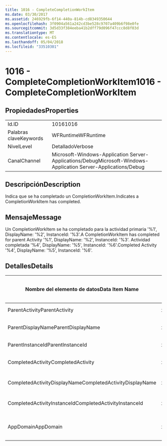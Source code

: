 ```yaml
---
title: 1016 - CompleteCompletionWorkItem
ms.date: 03/30/2017
ms.assetid: 246929fb-6f14-440a-814b-cd8349350644
ms.openlocfilehash: 3f0904a561a242cd3be528c9707a409b6f98e0fe
ms.sourcegitcommit: 3d5d33f384eeba41b2dff79d096f47ccc8d8f03d
ms.translationtype: MT
ms.contentlocale: es-ES
ms.lasthandoff: 05/04/2018
ms.locfileid: "33510301"
---
```

# <a name="1016---completecompletionworkitem"></a><span data-ttu-id="8242a-102">1016 - CompleteCompletionWorkItem</span><span class="sxs-lookup"><span data-stu-id="8242a-102">1016 - CompleteCompletionWorkItem</span></span>
## <a name="properties"></a><span data-ttu-id="8242a-103">Propiedades</span><span class="sxs-lookup"><span data-stu-id="8242a-103">Properties</span></span>  
  
|||  
|-|-|  
|<span data-ttu-id="8242a-104">Id.</span><span class="sxs-lookup"><span data-stu-id="8242a-104">ID</span></span>|<span data-ttu-id="8242a-105">1016</span><span class="sxs-lookup"><span data-stu-id="8242a-105">1016</span></span>|  
|<span data-ttu-id="8242a-106">Palabras clave</span><span class="sxs-lookup"><span data-stu-id="8242a-106">Keywords</span></span>|<span data-ttu-id="8242a-107">WFRuntime</span><span class="sxs-lookup"><span data-stu-id="8242a-107">WFRuntime</span></span>|  
|<span data-ttu-id="8242a-108">Nivel</span><span class="sxs-lookup"><span data-stu-id="8242a-108">Level</span></span>|<span data-ttu-id="8242a-109">Detallado</span><span class="sxs-lookup"><span data-stu-id="8242a-109">Verbose</span></span>|  
|<span data-ttu-id="8242a-110">Canal</span><span class="sxs-lookup"><span data-stu-id="8242a-110">Channel</span></span>|<span data-ttu-id="8242a-111">Microsoft-Windows-Application Server-Applications/Debug</span><span class="sxs-lookup"><span data-stu-id="8242a-111">Microsoft-Windows-Application Server-Applications/Debug</span></span>|  
  
## <a name="description"></a><span data-ttu-id="8242a-112">Descripción</span><span class="sxs-lookup"><span data-stu-id="8242a-112">Description</span></span>  
 <span data-ttu-id="8242a-113">Indica que se ha completado un CompletionWorkItem.</span><span class="sxs-lookup"><span data-stu-id="8242a-113">Indicates a CompletionWorkItem has completed.</span></span>  
  
## <a name="message"></a><span data-ttu-id="8242a-114">Mensaje</span><span class="sxs-lookup"><span data-stu-id="8242a-114">Message</span></span>  
 <span data-ttu-id="8242a-115">Un CompletionWorkItem se ha completado para la actividad primaria '%1', DisplayName: '%2', InstanceId: '%3'.</span><span class="sxs-lookup"><span data-stu-id="8242a-115">A CompletionWorkItem has completed for parent Activity '%1', DisplayName: '%2', InstanceId: '%3'.</span></span> <span data-ttu-id="8242a-116">Actividad completada '%4', DisplayName: '%5', InstanceId: '%6'.</span><span class="sxs-lookup"><span data-stu-id="8242a-116">Completed Activity '%4', DisplayName: '%5', InstanceId: '%6'.</span></span>  
  
## <a name="details"></a><span data-ttu-id="8242a-117">Detalles</span><span class="sxs-lookup"><span data-stu-id="8242a-117">Details</span></span>  
  
|<span data-ttu-id="8242a-118">Nombre del elemento de datos</span><span class="sxs-lookup"><span data-stu-id="8242a-118">Data Item Name</span></span>|<span data-ttu-id="8242a-119">Tipo del elemento de datos</span><span class="sxs-lookup"><span data-stu-id="8242a-119">Data Item Type</span></span>|<span data-ttu-id="8242a-120">Descripción</span><span class="sxs-lookup"><span data-stu-id="8242a-120">Description</span></span>|  
|--------------------|--------------------|-----------------|  
|<span data-ttu-id="8242a-121">ParentActivity</span><span class="sxs-lookup"><span data-stu-id="8242a-121">ParentActivity</span></span>|<span data-ttu-id="8242a-122">xs:string</span><span class="sxs-lookup"><span data-stu-id="8242a-122">xs:string</span></span>|<span data-ttu-id="8242a-123">Nombre del tipo de la actividad principal.</span><span class="sxs-lookup"><span data-stu-id="8242a-123">The type name of the parent activity.</span></span>|  
|<span data-ttu-id="8242a-124">ParentDisplayName</span><span class="sxs-lookup"><span data-stu-id="8242a-124">ParentDisplayName</span></span>|<span data-ttu-id="8242a-125">xs:string</span><span class="sxs-lookup"><span data-stu-id="8242a-125">xs:string</span></span>|<span data-ttu-id="8242a-126">Identificación y nombre para mostrar de la actividad principal.</span><span class="sxs-lookup"><span data-stu-id="8242a-126">The display name of the parent activity.</span></span>|  
|<span data-ttu-id="8242a-127">ParentInstanceId</span><span class="sxs-lookup"><span data-stu-id="8242a-127">ParentInstanceId</span></span>|<span data-ttu-id="8242a-128">xs:string</span><span class="sxs-lookup"><span data-stu-id="8242a-128">xs:string</span></span>|<span data-ttu-id="8242a-129">Identificador de instancia de la actividad principal.</span><span class="sxs-lookup"><span data-stu-id="8242a-129">The instance id of the parent activity.</span></span>|  
|<span data-ttu-id="8242a-130">CompletedActivity</span><span class="sxs-lookup"><span data-stu-id="8242a-130">CompletedActivity</span></span>|<span data-ttu-id="8242a-131">xs:string</span><span class="sxs-lookup"><span data-stu-id="8242a-131">xs:string</span></span>|<span data-ttu-id="8242a-132">El nombre del tipo de la actividad que se completó.</span><span class="sxs-lookup"><span data-stu-id="8242a-132">The type name of the completed activity.</span></span>|  
|<span data-ttu-id="8242a-133">CompletedActivityDisplayName</span><span class="sxs-lookup"><span data-stu-id="8242a-133">CompletedActivityDisplayName</span></span>|<span data-ttu-id="8242a-134">xs:string</span><span class="sxs-lookup"><span data-stu-id="8242a-134">xs:string</span></span>|<span data-ttu-id="8242a-135">Nombre para mostrar de la actividad que se ha completado.</span><span class="sxs-lookup"><span data-stu-id="8242a-135">The display name of the completed activity.</span></span>|  
|<span data-ttu-id="8242a-136">CompletedActivityInstanceId</span><span class="sxs-lookup"><span data-stu-id="8242a-136">CompletedActivityInstanceId</span></span>|<span data-ttu-id="8242a-137">xs:string</span><span class="sxs-lookup"><span data-stu-id="8242a-137">xs:string</span></span>|<span data-ttu-id="8242a-138">Identificador de instancia de la actividad que se ha completado.</span><span class="sxs-lookup"><span data-stu-id="8242a-138">The instance id of the completed activity.</span></span>|  
|<span data-ttu-id="8242a-139">AppDomain</span><span class="sxs-lookup"><span data-stu-id="8242a-139">AppDomain</span></span>|<span data-ttu-id="8242a-140">xs:string</span><span class="sxs-lookup"><span data-stu-id="8242a-140">xs:string</span></span>|<span data-ttu-id="8242a-141">La cadena devuelta por AppDomain.CurrentDomain.FriendlyName.</span><span class="sxs-lookup"><span data-stu-id="8242a-141">The string returned by AppDomain.CurrentDomain.FriendlyName.</span></span>|
